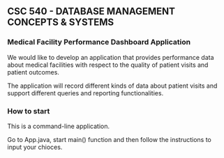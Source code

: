 ## CSC 540 - DATABASE MANAGEMENT CONCEPTS & SYSTEMS
### Medical Facility Performance Dashboard Application

We would like to develop an application that provides performance data about medical facilities with respect to the quality of patient visits and patient outcomes. 

The application will record different kinds of data about patient visits and support different queries and reporting functionalities.

### How to start
This is a command-line application. 

Go to App.java, start main() function and then follow the instructions to input your chioces.

